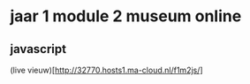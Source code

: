 # jaar 1 module 2 museum online

## javascript

(live vieuw)[http://32770.hosts1.ma-cloud.nl/f1m2js/]
